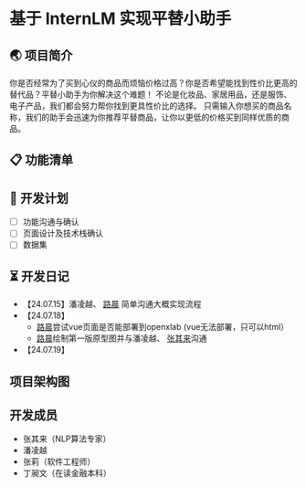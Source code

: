 # 基于 InternLM 实现平替小助手
## 🌏 项目简介
你是否经常为了买到心仪的商品而烦恼价格过高？你是否希望能找到性价比更高的替代品？平替小助手为你解决这个难题！
不论是化妆品、家居用品，还是服饰、电子产品，我们都会努力帮你找到更具性价比的选择。
只需输入你想买的商品名称，我们的助手会迅速为你推荐平替商品，让你以更低的价格买到同样优质的商品。
## 📋 功能清单

## 📖 开发计划
- [ ] 功能沟通与确认
- [ ] 页面设计及技术栈确认
- [ ] 数据集

## ⏳ 开发日记
- 【24.07.15】潘凌越、 [路晨](https://github.com/Luchen-0420) 简单沟通大概实现流程
- 【24.07.18】
    - [路晨](https://github.com/Luchen-0420)尝试vue页面是否能部署到openxlab (vue无法部署，只可以html）
    - [路晨](https://github.com/Luchen-0420)绘制第一版原型图并与潘凌越、 [张其来](https://github.com/alg-bug-engineer)沟通
- 【24.07.19】
  
## 项目架构图

## 开发成员
- 张其来（NLP算法专家）
- 潘凌越
- 张莉（软件工程师）
- 丁昶文（在读金融本科）
